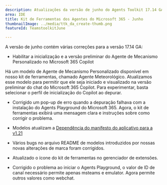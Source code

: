 ```yaml
---
description: Atualizações da versão de junho do Agents Toolkit 17.14 GA.
area: IDE
title: Kit de Ferramentas dos Agentes do Microsoft 365 - Junho
thumbnailImage: ../media/ttk_da_create-thumb.png
featureId: TeamstoolkitJune

---
```



A versão de junho contém várias correções para a versão 17.14 GA:

- Habilitar a inicialização e a versão preliminar do Agente de Mecanismo Personalizado no Microsoft 365 Copilot

Há um modelo de Agente de Mecanismo Personalizado disponível em nosso kit de ferramentas, chamado Agente Meteorológico. Atualizamos esse modelo para permitir que ele seja iniciado e visualizado na versão preliminar do chat do Microsoft 365 Copilot. Para experimentar, basta selecionar o perfil de inicialização do Copilot ao depurar. 

- Corrigido um pop-up de erro quando a depuração falhava com a instalação do Agents Playground do Microsoft 365. Agora, o kit de ferramentas exibirá uma mensagem clara e instruções sobre como corrigir o problema.

- Modelos atualizam a [Dependência do manifesto do aplicativo para a v1.21](https://developer.microsoft.com/json-schemas/teams/v1.22/MicrosoftTeams.schema.json)

- Vários bugs no arquivo README de modelos introduzidos por nossas novas alterações de marca foram corrigidos.

- Atualizado o ícone do kit de ferramentas no gerenciador de extensões.

- Corrigido o problema ao iniciar o Agents Playground, o valor de ID de canal necessário permite apenas msteams e emulator. Agora permite outros valores como webchat.

